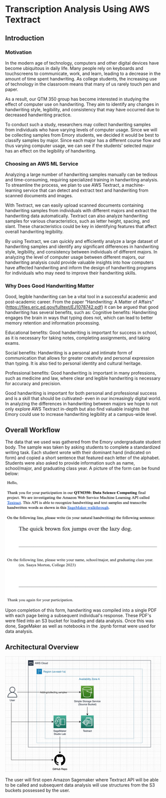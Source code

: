 # Transcription Analysis Using AWS Textract

## Introduction

### Motivation
In the modern age of technology, computers and other digital devices have become ubiquitous in daily life. Many people rely on keyboards and touchscreens to communicate, work, and learn, leading to a decrease in the amount of time spent handwriting. As college students, the increasing use of technology in the classroom means that many of us rarely touch pen and paper.

As a result, our QTM 350 group has become interested in studying the effect of computer use on handwriting. They aim to identify any changes in handwriting style, legibility, and consistency that may have occurred due to decreased handwriting practice.

To conduct such a study, researchers may collect handwriting samples from individuals who have varying levels of computer usage. Since we will be collecting samples from Emory students, we decided it would be best to classify samples by major. Since each major has a different course flow and thus varying computer usage, we can see if the students’ selected major has an effect on the legibility of handwriting. 

### Choosing an AWS ML Service
Analyzing a large number of handwriting samples manually can be tedious and time-consuming, requiring specialized training in handwriting analysis. To streamline the process, we plan to use AWS Textract, a machine-learning service that can detect and extract text and handwriting from scanned documents and images.

With Textract, we can easily upload scanned documents containing handwriting samples from individuals with different majors and extract the handwriting data automatically. Textract can also analyze handwriting samples for various characteristics, such as letter height, spacing, and slant. These characteristics could be key in identifying features that affect overall handwriting legibility.

By using Textract, we can quickly and efficiently analyze a large dataset of handwriting samples and identify any significant differences in handwriting style, legibility, and consistency between individuals of different majors. In analyzing the level of computer usage between different majors, our handwriting analysis could provide valuable insights into how computers have affected handwriting and inform the design of handwriting programs for individuals who may need to improve their handwriting skills.

### Why Does Good Handwriting Matter
Good, legible handwriting can be a vital tool in a successful academic and post-academic career. From the paper “Handwriting: A Matter of Affairs” (https://files.eric.ed.gov/fulltext/EJ1078742.pdf) it can be argued that good handwriting has several benefits, such as: 
Cognitive benefits: Handwriting engages the brain in ways that typing does not, which can lead to better memory retention and information processing.

Educational benefits: Good handwriting is important for success in school, as it is necessary for taking notes, completing assignments, and taking exams.

Social benefits: Handwriting is a personal and intimate form of communication that allows for greater creativity and personal expression than typing. It is also tied to personal identity and cultural heritage.

Professional benefits: Good handwriting is important in many professions, such as medicine and law, where clear and legible handwriting is necessary for accuracy and precision.

Good handwriting is important for both personal and professional success and is a skill that should be cultivated- even in our increasingly digital world. In analyzing the differences in handwriting between majors we hope to not only explore AWS Textract in-depth but also find valuable insights that Emory could use to increase handwriting legibility at a campus-wide level.

## Overall Workflow
The data that we used was gathered from the Emory undergraduate student body. The sample was taken by asking students to complete a standardized writing task. Each student wrote with their dominant hand (indicated on form) and copied a short sentence that featured each letter of the alphabet. Students were also asked to provide information such as name, school/major, and graduating class year. A picture of the form can be found below:

![Form](/images/Form.png)

Upon completion of this form, handwriting was compiled into a single PDF with each page being a subsequent individual's response. These PDF's were filed into an S3 bucket for loading and data analysis. Once this was done, SageMaker as well as notebooks in the .ipynb format were used for data analysis.

## Architectural Overview
![Roadmap](/images/Map.jpeg)

The user will first open Amazon Sagemaker where Textract API will be able to be called and subsequent data analysis will use structures from the S3 buckets possessed by the user. 
